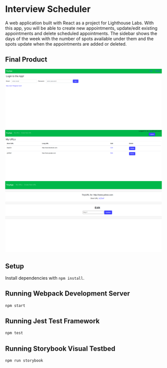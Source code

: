 # Interview Scheduler

A web application built with React as a project for Lighthouse Labs. With this app, you will be able to create new appointments, update/edit existing appointments and delete scheduled appointments. The sidebar shows the days of the week with the number of spots available under them and the spots update when the appointments are added or deleted.

## Final Product

!["screenshot of Login Page"](https://github.com/ashakir96/tinyapp/blob/master/docs/LoginPage.png)
!["screenshot of URL Page"](https://github.com/ashakir96/tinyapp/blob/master/docs/URLsPage.png)
!["screenshot of Creating URL Page"](https://github.com/ashakir96/tinyapp/blob/master/docs/createURL.png)

## Setup

Install dependencies with `npm install`.

## Running Webpack Development Server

```sh
npm start
```

## Running Jest Test Framework

```sh
npm test
```

## Running Storybook Visual Testbed

```sh
npm run storybook
```
